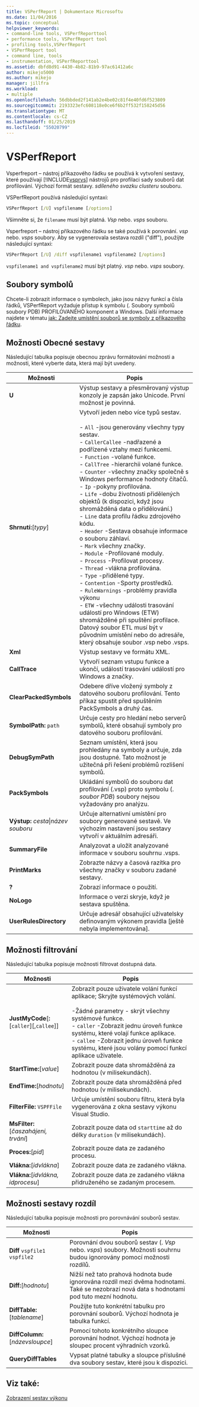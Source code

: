 ```yaml
---
title: VSPerfReport | Dokumentace Microsoftu
ms.date: 11/04/2016
ms.topic: conceptual
helpviewer_keywords:
- command-line tools, VSPerfReporttool
- performance tools, VSPerfReport tool
- profiling tools,VSPerfReport
- VSPerfReport tool
- command line, tools
- instrumentation, VSPerfReporttool
ms.assetid: dbfd8d91-4430-4b82-81b9-97ac61412a6c
author: mikejo5000
ms.author: mikejo
manager: jillfra
ms.workload:
- multiple
ms.openlocfilehash: 56dbbded2f141ab2e4be02c81f4e40fd6f523809
ms.sourcegitcommit: 2193323efc608118e0ce6f6b2ff532f158245d56
ms.translationtype: MT
ms.contentlocale: cs-CZ
ms.lasthandoff: 01/25/2019
ms.locfileid: "55020799"
---
```

# <a name="vsperfreport"></a>VSPerfReport
Vsperfreport – nástroj příkazového řádku se používá k vytvoření sestavy, které používají [!INCLUDE[vsprvs](../code-quality/includes/vsprvs_md.md)] nástrojů pro profilaci sady souborů dat profilování. Výchozí formát sestavy. *sdíleného svazku clusteru* souboru.  
  
 VSPerfReport používá následující syntaxi:  
  
```cmd  
VSPerfReport [/U] vspfilename [/options]  
```  
  
 Všimněte si, že `filename` musí být platná. *Vsp* nebo. *vsps* souboru.  
  
 Vsperfreport – nástroj příkazového řádku se také používá k porovnání. *vsp* nebo. *vsps* soubory. Aby se vygenerovala sestava rozdíl ("diff"), použijte následující syntaxi:  
  
```cmd  
VSPerfReport [/U] /diff vspfilename1 vspfilename2 [/options]  
```  
  
 `vspfilename1 and vspfilename2` musí být platný. *vsp* nebo. *vsps* soubory.  
  
## <a name="symbol-files"></a>Soubory symbolů  
 Chcete-li zobrazit informace o symbolech, jako jsou názvy funkcí a čísla řádků, VSPerfReport vyžaduje přístup k symbolu (. Soubory symbolů soubory PDB) PROFILOVANÉHO komponent a Windows. Další informace najdete v tématu [jak: Zadejte umístění souborů se symboly z příkazového řádku](../profiling/how-to-specify-symbol-file-locations-from-the-command-line.md).  
  
## <a name="general-report-options"></a>Možnosti Obecné sestavy  
 Následující tabulka popisuje obecnou zprávu formátování možnosti a možnosti, které vyberte data, která mají být uvedeny.  
  
|Možnosti|Popis|  
|-------------|-----------------|  
|**U**|Výstup sestavy a přesměrovaný výstup konzoly je zapsán jako Unicode. První možnost je povinná.|  
|**Shrnutí:**[*typy*]|Vytvoří jeden nebo více typů sestav.<br /><br /> -   `All` -jsou generovány všechny typy sestav.<br />-   `CallerCallee` -nadřazené a podřízené vztahy mezi funkcemi.<br />-   `Function` -volané funkce.<br />-   `CallTree` -hierarchii volané funkce.<br />-   `Counter` -všechny značky společně s Windows performance hodnoty čítačů.<br />-   `Ip` -pokyny profilována.<br />-   `Life` -dobu životnosti přidělených objektů (k dispozici, když jsou shromážděná data o přidělování.)<br />-   `Line` data profilu řádku zdrojového kódu.<br />-   `Header` -Sestava obsahuje informace o souboru záhlaví.<br />-   `Mark` všechny značky.<br />-   `Module` -Profilované moduly.<br />-   `Process` -Profilovat procesy.<br />-   `Thread` -vlákna profilována.<br />-   `Type` -přidělené typy.<br />-   `Contention` -Sporty prostředků.<br />-   `RuleWarnings` -problémy pravidla výkonu<br />-   `ETW` -všechny události trasování událostí pro Windows (ETW) shromážděné při spuštění profilace. Datový soubor ETL musí být v původním umístění nebo do adresáře, který obsahuje soubor .vsp nebo .vsps.|  
|**Xml**|Výstup sestavy ve formátu XML.|  
|**CallTrace**|Vytvoří seznam vstupu funkce a ukončí, událostí trasování událostí pro Windows a značky.|  
|**ClearPackedSymbols**|Odebere dříve vložený symboly z datového souboru profilování. Tento příkaz spustit před spuštěním PackSymbols a druhý čas.|  
|**SymbolPath:** `path`|Určuje cesty pro hledání nebo serverů symbolů, které obsahují symboly pro datového souboru profilování.|  
|**DebugSymPath**|Seznam umístění, která jsou prohledány na symboly a určuje, zda jsou dostupné. Tato možnost je užitečná při řešení problémů rozlišení symbolů.|  
|**PackSymbols**|Ukládání symbolů do souboru dat profilování (.vsp) proto symbolu (. *soubor PDB*) soubory nejsou vyžadovány pro analýzu.|  
|**Výstup:** *cesta*&#124;*název souboru*|Určuje alternativní umístění pro soubory generované sestavě. Ve výchozím nastavení jsou sestavy vytvoří v aktuálním adresáři.|  
|**SummaryFile**|Analyzovat a uložit analyzované informace v souboru souhrnu .vsps.|  
|**PrintMarks**|Zobrazte názvy a časová razítka pro všechny značky v souboru zadané sestavy.|  
|**?**|Zobrazí informace o použití.|  
|**NoLogo**|Informace o verzi skryje, když je sestava spuštěna.|  
|**UserRulesDirectory**|Určuje adresář obsahující uživatelsky definovaným výkonem pravidla [ještě nebyla implementována].|  
  
## <a name="filter-options"></a>Možnosti filtrování  
 Následující tabulka popisuje možnosti filtrovat dostupná data.  
  
|Možnosti|Popis|  
|-------------|-----------------|  
|**JustMyCode**[**:**[`caller`][,`callee`]]|Zobrazit pouze uživatele volání funkcí aplikace; Skryjte systémových volání.<br /><br /> -Žádné parametry - skrýt všechny systémové funkce.<br />-   `caller` -Zobrazit jednu úroveň funkce systému, které volají funkce aplikace.<br />-   `callee` -Zobrazit jednu úroveň funkce systému, které jsou volány pomocí funkcí aplikace uživatele.|  
|**StartTime:**[*value*]|Zobrazit pouze data shromážděná za hodnotou (v milisekundách).|  
|**EndTime:**[*hodnotu*]|Zobrazit pouze data shromážděná před hodnotou (v milisekundách).|  
|**FilterFile:** `VSPFFile`|Určuje umístění souboru filtru, která byla vygenerována z okna sestavy výkonu Visual Studio.|  
|**MsFilter:**[*časzahájeni, trvání*]|Zobrazit pouze data od `starttime` až do délky `duration` (v milisekundách).|  
|**Proces:**[*pid*]|Zobrazit pouze data ze zadaného procesu.|  
|**Vlákna:**[*idvlákna*]|Zobrazit pouze data ze zadaného vlákna.|  
|**Vlákna:**[*idvlákna, idprocesu*]|Zobrazit pouze data ze zadaného vlákna přidruženého se zadaným procesem.|  
  
## <a name="difference-report-options"></a>Možnosti sestavy rozdíl  
 Následující tabulka popisuje možnosti pro porovnávání souborů sestav.  
  
|Možnosti|Popis|  
|-------------|-----------------|  
|**Diff**  `vspfile1 vspfile2`|Porovnání dvou souborů sestav (. *Vsp* nebo. *vsps*) soubory. Možnosti souhrnu budou ignorovány pomocí možnosti rozdílů.|  
|**Diff:**[*hodnotu*]|Nižší než tato prahová hodnota bude ignorována rozdíl mezi dvěma hodnotami. Také se nezobrazí nová data s hodnotami pod tuto mezní hodnotu.|  
|**DiffTable:**[*tablename*]|Použijte tuto konkrétní tabulku pro porovnání souborů. Výchozí hodnota je tabulka funkcí.|  
|**DiffColumn:**[*názevsloupce*]|Pomocí tohoto konkrétního sloupce porovnání hodnot. Výchozí hodnota je sloupec procent výhradních vzorků.|  
|**QueryDiffTables**|Vypsat platné tabulky a sloupce příslušné dva soubory sestav, které jsou k dispozici.|  
  
## <a name="see-also"></a>Viz také:  
 [Zobrazení sestav výkonu](../profiling/performance-report-views.md)